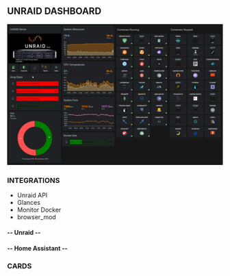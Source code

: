 ## UNRAID DASHBOARD

![Unraid Overview](/dashboards/unraid/img/HA-Unraid-dashboard-overview.png)

### INTEGRATIONS

* Unraid API
* Glances
* Monitor Docker
* browser_mod

#### -- Unraid --


#### -- Home Assistant --


### CARDS
